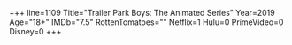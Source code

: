 +++
line=1109
Title="Trailer Park Boys: The Animated Series"
Year=2019
Age="18+"
IMDb="7.5"
RottenTomatoes=""
Netflix=1
Hulu=0
PrimeVideo=0
Disney=0
+++


